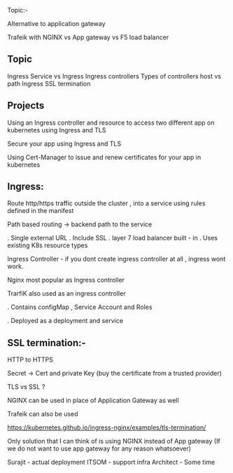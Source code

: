 Topic:-

Alternative to application gateway


Trafeik with NGINX  vs App gateway vs F5 load balancer


Topic
---
Ingress
Service vs Ingress
Ingress controllers
Types of controllers
host vs path Ingress
SSL termination


Projects
---
 Using an Ingress controller and resource to access two different app on kubernetes using Ingress and TLS
 
 Secure your app using Ingress and TLS
 
 Using Cert-Manager to issue and renew certificates for your app in kubernetes
 
 
 
 
 Ingress:
 ---
 
 Route http/https traffic outside the cluster , into a service using rules defined in the manifest
 
  Path based routing -> backend path to the service
  
  
  . Single external URL
  . Include SSL
  . layer 7 load balancer built - in
  . Uses existing K8s resource types
  
  
  
  Ingress Controller - if you dont create ingress controller at all , ingress wont work.
  
   Nginx most popular as Ingress controller
   
   
   TrarfiK also used as an ingress controller
   
   
   . Contains configMap , Service Account and Roles
   
   . Deployed as a deployment and service
   
   
   SSL termination:-
   ---
   
   HTTP to HTTPS
   
   
   
   Secret -> Cert and private Key (buy the certificate from a trusted provider)
   
   TLS vs SSL ?
   
   
   
   NGINX can be used in place of Application Gateway as well
   
   Trafeik can also be used
   
   
   https://kubernetes.github.io/ingress-nginx/examples/tls-termination/
   
   
   Only solution that I can think of is using NGINX instead of App gateway (If we do not want to use app gateway for any reason whatsoever)
   
   
   Surajit - actual deployment
   ITSOM - support infra
   Architect - Some time
   
   
   
   
   
   
   
   
   
   
   
   
   
   
   
   
   
   
   
   
   
   
   
   
   
   
   
   
   
   
   
   
   
   
   
   
   
   
   
   
   
   
   
   
   
   
   
   
   
   
   
   
   
   
   
   
   
   
   
   
   
   
   
   
   
   
   
   
   
   
   
   
   
   
  
  
  
  
  
  
  
  
  
  
  
 
 
 
 
 






